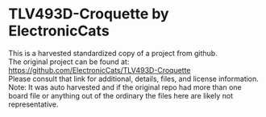 
# TLV493D-Croquette by ElectronicCats  
This is a harvested standardized copy of a project from github.  
The original project can be found at:  
https://github.com/ElectronicCats/TLV493D-Croquette  
Please consult that link for additional, details, files, and license information.  
Note: It was auto harvested and if the original repo had more than one board file or anything out of the ordinary the files here are likely not representative.  
    